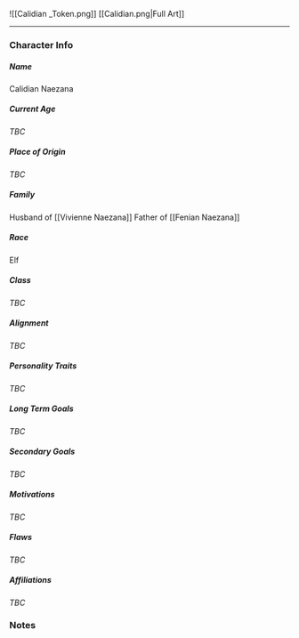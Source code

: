 ![[Calidian _Token.png]]
[[Calidian.png|Full Art]]

---
### Character Info
##### Name 
Calidian Naezana 

##### Current Age
*TBC* 

##### Place of Origin
*TBC*

##### Family
Husband of [[Vivienne Naezana]]
Father of [[Fenian Naezana]]

##### Race
Elf

##### Class
*TBC*

##### Alignment
*TBC*

##### Personality Traits
*TBC*

##### Long Term Goals
*TBC*

##### Secondary Goals
*TBC*

##### Motivations
*TBC*

##### Flaws
*TBC*

##### Affiliations
*TBC*

### Notes

